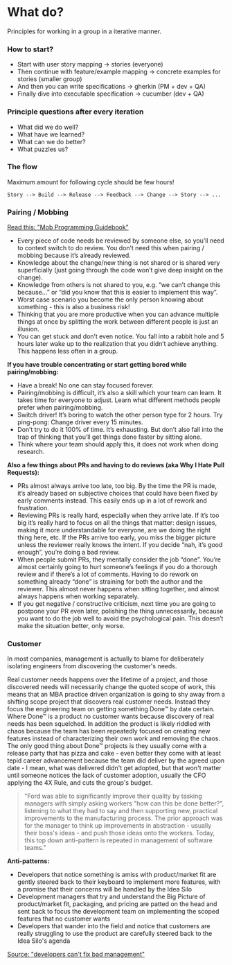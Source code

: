 # What do?

Principles for working in a group in a iterative manner.

### How to start?

* Start with user story mapping -> stories (everyone)
* Then continue with feature/example mapping -> concrete examples for stories (smaller group)
* And then you can write specifications -> gherkin (PM + dev + QA)
* Finally dive into executable specification -> cucumber (dev + QA)

### Principle questions after every iteration

* What did we do well?
* What have we learned?
* What can we do better?
* What puzzles us?

### The flow

Maximum amount for following cycle should be few hours!

```
Story --> Build --> Release --> Feedback --> Change --> Story --> ...
```

### Pairing / Mobbing

[Read this: "Mob Programming Guidebook"](http://www.mobprogrammingguidebook.com/images/mobprogrammingguidebook.pdf)

* Every piece of code needs be reviewed by someone else, so you’ll need to context switch to do review. You don’t need this when pairing / mobbing because it’s already reviewed.
* Knowledge about the change/new thing is not shared or is shared very superficially (just going through the code won’t give deep insight on the change).
* Knowledge from others is not shared to you, e.g. “we can’t change this because…” or “did you know that this is easier to implement this way”.
* Worst case scenario you become the only person knowing about something - this is also a business risk!
* Thinking that you are more productive when you can advance multiple things at once by splitting the work between different people is just an illusion.
* You can get stuck and don’t even notice. You fall into a rabbit hole and 5 hours later wake up to the realization that you didn’t achieve anything. This happens less often in a group.

**If you have trouble concentrating or start getting bored while pairing/mobbing:**

* Have a break! No one can stay focused forever.
* Pairing/mobbing is difficult, it’s also a skill which your team can learn. It takes time for everyone to adjust. Learn what different methods people prefer when pairing/mobbing.
* Switch driver! It’s boring to watch the other person type for 2 hours. Try ping-pong: Change driver every 15 minutes.
* Don’t try to do it 100% of time. It’s exhausting. But don’t also fall into the trap of thinking that you’ll get things done faster by sitting alone.
* Think where your team should apply this, it does not work when doing research.

**Also a few things about PRs and having to do reviews (aka Why I Hate Pull Requests):**

* PRs almost always arrive too late, too big. By the time the PR is made, it’s already based on subjective choices that could have been fixed by early comments instead. This easily ends up in a lot of rework and frustration.
* Reviewing PRs is really hard, especially when they arrive late. If it’s too big it’s really hard to focus on all the things that matter: design issues, making it more understandable for everyone, are we doing the right thing here, etc. If the PRs arrive too early, you miss the bigger picture unless the reviewer really knows the intent. If you decide “nah, it’s good enough”, you’re doing a bad review.
* When people submit PRs, they mentally consider the job “done”. You’re almost certainly going to hurt someone’s feelings if you do a thorough review and if there’s a lot of comments. Having to do rework on something already “done” is straining for both the author and the reviewer. This almost never happens when sitting together, and almost always happens when working separately.
* If you get negative / constructive criticism, next time you are going to postpone your PR even later, polishing the thing unnecessarily, because you want to do the job well to avoid the psychological pain. This doesn’t make the situation better, only worse.

### Customer

 In most companies, management is actually to blame for deliberately isolating engineers from discovering the customer's needs.

 Real customer needs happens over the lifetime of a project, and those discovered needs will necessarily change the quoted scope of work, this means that an MBA practice driven organization is going to shy away from a shifting scope project that discovers real customer needs. Instead they focus the engineering team on getting something Done™ by date certain. Where Done™ is a product no customer wants because discovery of real needs has been squelched. In addition the product is likely riddled with chaos because the team has been repeatedly focused on creating new features instead of characterizing their own work and removing the chaos. The only good thing about Done™ projects is they usually come with a release party that has pizza and cake - even better they come with at least tepid career advancement because the team did deliver by the agreed upon date - I mean, what was delivered didn't get adopted, but that won't matter until someone notices the lack of customer adoption, usually the CFO applying the 4X Rule, and cuts the group's budget.

> "Ford was able to significantly improve their quality by tasking managers with simply asking workers "how can this be done better?", listening to what they had to say and then supporting new, practical improvements to the manufacturing process. The prior approach was for the manager to think up improvements in abstraction - usually their boss's ideas - and push those ideas onto the workers. Today, this top down anti-pattern is repeated in management of software teams."

**Anti-patterns:**

* Developers that notice something is amiss with product/market fit are gently steered back to their keyboard to implement more features, with a promise that their concerns will be handled by the Idea Silo
* Development managers that try and understand the Big Picture of product/market fit, packaging, and pricing are patted on the head and sent back to focus the development team on implementing the scoped features that no customer wants
* Developers that wander into the field and notice that customers are really struggling to use the product are carefully steered back to the Idea Silo's agenda

[Source: "developers can't fix bad management"](https://iism.org/article/developers-can-t-fix-bad-management-57)
